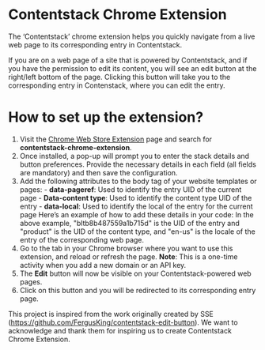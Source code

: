 # Contentstack Chrome Extension



The ‘Contentstack’ chrome extension helps you quickly navigate from a live web page to its corresponding entry in Contentstack. 

If you are on a web page of a site that is powered by Contentstack, and if you have the permission to edit its content, you will see an edit button at the right/left bottom of the page. Clicking this button will take you to the corresponding entry in Contenstack, where you can edit the entry.

# How to set up the extension?
1. Visit the [Chrome Web Store Extension](https://chrome.google.com/webstore/category/extensions) page and search for **contentstack-chrome-extension**.
2. Once installed, a pop-up will prompt you to enter the stack details and button preferences. Provide the necessary details in each field (all fields are mandatory) and then save the configuration.
3. Add the following attributes to the body tag of your website templates or pages:
         - **data-pageref**: Used to identify the entry UID of the current page
         - **Data-content	type**: Used to identify the content type UID of the entry
         - **data-local**: Used to identify the local of the entry for the current page
         Here’s an example of how to add these details in your code:
         <body data-pageref="bltb8b487559a1b715d" data-contenttype="product" data-local="en-us">
         In the above example, "bltb8b487559a1b715d" is the UID of the entry and "product" is the UID of the content type, and "en-us" is the locale of the entry of the corresponding web page.  
4. Go to the tab in your Chrome browser where you want to use this extension, and reload or refresh the page.
**Note**: This is a one-time activity when you add a new domain or an API key.
6.   The **Edit** button will now be visible on your Contentstack-powered web pages.
7.   Click on this button and you will be redirected to its corresponding entry page.

  This project is inspired from the work originally created by SSE (https://github.com/FergusKing/contentstack-edit-button). We want to acknowledge and thank them for inspiring us to create Contentstack Chrome Extension.